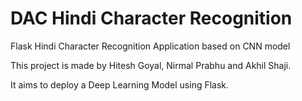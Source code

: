 # DAC Hindi Character Recognition
Flask Hindi Character Recognition Application based on CNN model

This project is made by Hitesh Goyal, Nirmal Prabhu and Akhil Shaji.

It aims to deploy a Deep Learning Model using Flask.


